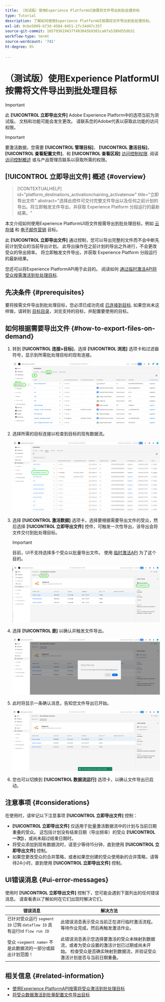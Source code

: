 ```yaml
---
title: （测试版）使用Experience PlatformUI按需将文件导出到批处理目标
type: Tutorial
description: 了解如何使用Experience PlatformUI按需将文件导出到批处理目标。
exl-id: 0cbe5089-b73d-4584-8451-2fc34d47c357
source-git-commit: 165793619437f403045b9301ca6fa5389d55db31
workflow-type: tm+mt
source-wordcount: '741'
ht-degree: 8%

---
```


# （测试版）使用Experience PlatformUI按需将文件导出到批处理目标

>[!IMPORTANT]
>
>此 **[!UICONTROL 立即导出文件]** Adobe Experience Platform中的选项当前为测试版。 文档和功能可能会发生更改。
>请联系您的Adobe代表以获取此功能的访问权限。

>[!IMPORTANT]
> 
>要激活数据，您需要 **[!UICONTROL 管理目标]**， **[!UICONTROL 激活目标]**， **[!UICONTROL 查看配置文件]**、和 **[!UICONTROL 查看区段]** [访问控制权限](/help/access-control/home.md#permissions). 阅读 [访问控制概述](/help/access-control/ui/overview.md) 或与产品管理员联系以获取所需的权限。

## **[!UICONTROL 立即导出文件]** 概述 {#overview}

>[!CONTEXTUALHELP]
>id="platform_destinations_activationchaining_activatenow"
>title="立即导出文件"
>abstract="选择此控件可交付完整文件导出以及任何之前计划的导出。将立即触发文件导出，并获取 Experience Platform 分段运行的最新结果。"

本文介绍如何使用Experience PlatformUI将文件按需导出到批处理目标，例如 [云存储](/help/destinations/catalog/cloud-storage/overview.md) 和 [电子邮件营销](/help/destinations/catalog/email-marketing/overview.md) 目标。

此 **[!UICONTROL 立即导出文件]** 通过控制，您可以导出完整的文件而不会中断先前计划受众的当前导出计划。 此导出操作在之前计划的导出之外进行，不会更改受众的导出频率。 将立即触发文件导出，并获取 Experience Platform 分段运行的最新结果。

您还可以将Experience PlatformAPI用于此目的。 阅读如何 [通过临时激活API将受众按需激活到批处理目标](/help/destinations/api/ad-hoc-activation-api.md).

## 先决条件 {#prerequisites}

要将按需文件导出到批处理目标，您必须已成功完成 [已连接到目标](./connect-destination.md). 如果您尚未这样做，请转到 [目标目录](../catalog/overview.md)，浏览支持的目标，并配置要使用的目标。

## 如何根据需要导出文件 {#how-to-export-files-on-demand}

1. 转到 **[!UICONTROL 连接>目标]**，选择 **[!UICONTROL 浏览]** 选项卡和过滤器符号，显示到所需批处理目标的现有连接。

   ![突出显示如何进入“浏览”选项卡和筛选现有数据流的图像。](../assets/ui/activate-on-demand/browse-tab.png)

2. 选择所需的目标连接以检查到目标的现有数据流。

   ![突出显示筛选的数据流的图像。](../assets/ui/activate-on-demand/filtered-dataflow.png)

3. 选择 **[!UICONTROL 激活数据]** 选项卡，选择要根据需要导出文件的受众，然后选择 **[!UICONTROL 立即导出文件]** 控件，可触发一次性导出，该导出会将文件交付到批处理目标。

   >[!IMPORTANT]
   >
   >目前，UI不支持选择多个受众以批量导出文件。 使用 [临时激活API](/help/destinations/api/ad-hoc-activation-api.md) 为了这个目的。

   ![突出显示“立即导出文件”按钮的图像。](../assets/ui/activate-on-demand/activate-segment-on-demand.png)

4. 选择 **[!UICONTROL 是]** 以确认并触发文件导出。

   ![图像显示“立即导出文件”确认对话框。](../assets/ui/activate-on-demand/confirm-activation.png)

5. 此时将显示一条确认消息，告知您文件导出已开始。

   ![显示成功临时激活确认的图像。](../assets/ui/activate-on-demand/ad-hoc-success.png)

6. 您也可以切换到 **[!UICONTROL 数据流运行]** 选项卡，以确认文件导出已启动。

## 注意事项 {#considerations}

在使用时，请牢记以下注意事项 **[!UICONTROL 立即导出文件]** 控制：

* **[!UICONTROL 立即导出文件]** 仅适用于批量激活数据流中的计划与当前日期重叠的受众。 这包括计划没有结束日期（导出频率）的受众 **[!UICONTROL 一次]**)，或尚未超过结束日期时。
* 将受众添加到现有数据流时，请至少等待15分钟，直到使用 **[!UICONTROL 立即导出文件]** 控制。
* 如果您更改受众的合并策略，或者如果您创建的受众使用新的合并策略，请等待24小时，直到使用 **[!UICONTROL 立即导出文件]** 控制。

## UI错误消息 {#ui-error-messages}

使用时 **[!UICONTROL 立即导出文件]** 控制下，您可能会遇到下面列出的任何错误消息。 请查看表以了解如何在它们出现时解决它们。

| 错误消息 | 解决方法 |
|---------|----------|
| 已针对受众运行 `segment ID` 订购 `dataflow ID` 具有运行id `flow run ID` | 此错误消息表示受众当前正在进行临时激活流程。 等待作业完成，然后再触发激活作业。 |
| 受众 `<segment name>` 不是此数据流的一部分或超出计划范围！ | 此错误消息表示您选择要激活的受众未映射到数据流，或者为受众设置的激活计划已过期或尚未开始。 检查受众是否确实映射到数据流，并验证受众激活计划是否与当前日期重叠。 |

## 相关信息 {#related-information}

* [使用Experience PlatformAPI按需将受众激活到批处理目标](/help/destinations/api/ad-hoc-activation-api.md)
* [将受众数据激活到批量配置文件导出目标](/help/destinations/ui/activate-batch-profile-destinations.md)
